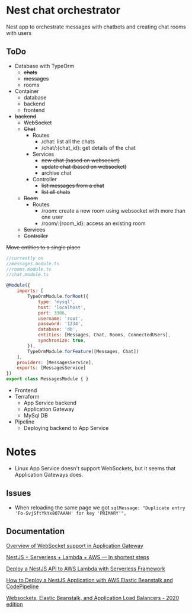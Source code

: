 # Nest chat orchestrator
Nest app to orchestrate messages with chatbots and creating chat rooms with users

## ToDo

- Database with TypeOrm
    - ~~chats~~
    - ~~messages~~
    - rooms
- Container
    - database
    - backend
    - frontend
- ~~backend~~
    - ~~WebSocket~~
    - ~~Chat~~
        - Routes
            - /chat: list all the chats
            - /chat/:{chat_id}: get details of the chat
        - Services
            - ~~new chat (based on websocket)~~
            - ~~update chat (based on websocket)~~
            - archive chat
        - Controller
            - ~~list messages from a chat~~
            - ~~list all chats~~
    - ~~Room~~
        - Routes
            - /room: create a new room using websocket with more than one user
            - /room/:{room_id}: access an existing room
    - ~~Services~~
    - ~~Controller~~

~~Move entities to a single place~~

```js
//currently on 
//messages.module.ts
//rooms.module.ts
//chat.module.ts

@Module({
    imports: [
        TypeOrmModule.forRoot({
            type: 'mysql',
            host: 'localhost',
            port: 3306,
            username: 'root',
            password: '1234',
            database: 'db',
            entities: [Messages, Chat, Rooms, ConnectedUsers],
            synchronize: true,
        }),
        TypeOrmModule.forFeature([Messages, Chat])
    ],
    providers: [MessagesService],
    exports: [MessagesService]
})
export class MessagesModule { }
```

- Frontend
- Terraform
    - App Service backend
    - Application Gateway
    - MySql DB
- Pipeline
    - Deploying backend to App Service

# Notes
- Linux App Service doesn't support WebSockets, but it seems that Application Gateways does. 


## Issues
- When reloading the same page we got `sqlMessage: "Duplicate entry 'Fo-SvjSftYkYx8O7AAAH' for key 'PRIMARY'",`

## Documentation

[Overview of WebSocket support in Application Gateway](https://learn.microsoft.com/en-us/azure/application-gateway/application-gateway-websocket)

[NestJS + Serverless + Lambda + AWS — In shortest steps](https://nishabe.medium.com/nestjs-serverless-lambda-aws-in-shortest-steps-e914300faed5)

[Deploy a NestJS API to AWS Lambda with Serverless Framework](https://dev.to/aws-builders/deploy-a-nestjs-api-to-aws-lambda-with-serverless-framework-4poo)

[How to Deploy a NestJS Application with AWS Elastic Beanstalk and CodePipeline](https://blog.bitsrc.io/how-to-deploy-a-nestjs-application-with-aws-elastic-beanstalk-and-codepipeline-82aa98dcc48)

[Websockets, Elastic Beanstalk, and Application Load Balancers - 2020 edition](https://solitaired.com/websockets-elastic-beanstalk)